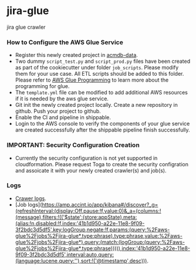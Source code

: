 # jira-glue

jira glue crawler


### How to Configure the AWS Glue Service

* Register this newly created project in [acmdb-data](https://github.com/konciergeMD/acmdb-data).
* Two dummy `script_test.py` and `script_prod.py` files have been created as part of the cookiecutter under folder `job_scripts`. Please modify them for your use case. All ETL scripts should be added to this folder. Please refer to [AWS Glue Programming](https://docs.aws.amazon.com/glue/latest/dg/aws-glue-programming.html) to learn more about the programming for glue.
* The `template.yml` file can be modified to add additional AWS resources if it is needed by the aws glue service.
* Git init the newly created project locally. Create a new repository in github. Push your project to github.
* Enable the CI and pipeline in shippable.
* Login to the AWS console to verify the components of your glue service are created successfully after the shippable pipeline finish successfully.


### IMPORTANT: Security Configuration Creation

* Currently the security configuration is not yet supported in cloudformation. Please request Toga to create the security configration and assoicate it with your newly created crawler(s) and job(s).

### Logs

* [Crawer logs](https://amp.ops.accint.io/app/kibana#/discover?_a=(columns:!(message),filters:!(('$state':(store:appState),meta:(alias:!n,disabled:!f,index:'41b1d950-a22e-11e8-9f09-3f2bdc3d5df5',key:logStream,negate:!f,params:(query:jira-glue-crawler,type:phrase),type:phrase,value:jira-glue-crawler),query:(match:(logStream:(query:jira-glue-crawler,type:phrase))))),index:'41b1d950-a22e-11e8-9f09-3f2bdc3d5df5',sort:!('@timestamp',desc))).
* [Job logs](https://amp.accint.io/app/kibana#/discover?_g=(refreshInterval:(display:Off,pause:!f,value:0)&_a=(columns:!(message),filters:!(('$state':(store:appState),meta:(alias:!n,disabled:!f,index:'41b1d950-a22e-11e8-9f09-3f2bdc3d5df5',key:logGroup,negate:!f,params:(query:%2Faws-glue%2Fjobs%2Fjira-glue*,type:phrase),type:phrase,value:%2Faws-glue%2Fjobs%2Fjira-glue*),query:(match:(logGroup:(query:%2Faws-glue%2Fjobs%2Fjira-glue*,type:phrase))))),index:'41b1d950-a22e-11e8-9f09-3f2bdc3d5df5',interval:auto,query:(language:lucene,query:''),sort:!('@timestamp',desc))).